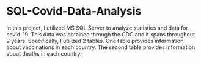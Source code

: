 # SQL-Covid-Data-Analysis

In this project, I utilized MS SQL Server to analyze statistics and data for covid-19. This data was obtained through the CDC and it spans throughout 2 years.
Specifically, I utilized 2 tables. One table provides information about vaccinations in each country. The second table provides information about deaths in each 
country.
